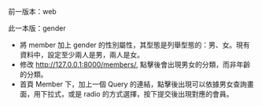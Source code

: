 
前一版本：web

此一本版：gender

* 將 member 加上 gender 的性別屬性，其型態是列舉型態的：男、女。現有資料中，設定至少兩人是男，兩人是女。
* 修改 http://127.0.0.1:8000/members/, 點擊後會出現男女的分類，而非年齡的分類。
* 首頁 Member 下，加上一個 Query 的連結，點擊後出現可以依據男女查詢畫面，用下拉式，或是 radio 的方式選擇，按下提交後出現對應的會員。
